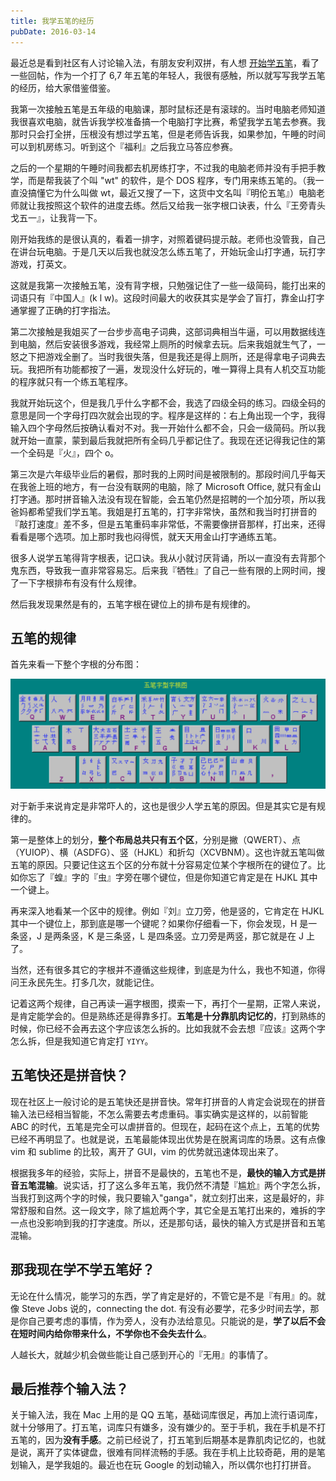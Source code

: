 ```yaml
---
title: 我学五笔的经历
pubDate: 2016-03-14
---
```

最近总是看到社区有人讨论输入法，有朋友安利双拼，有人想 [开始学五笔](https://v2ex.com/t/256251)，看了一些回帖，作为一个打了 6,7 年五笔的年轻人，我很有感触，所以就写写我学五笔的经历，给大家借鉴借鉴。

我第一次接触五笔是五年级的电脑课，那时鼠标还是有滚球的。当时电脑老师知道我很喜欢电脑，就告诉我学校准备搞一个电脑打字比赛，希望我学五笔去参赛。我那时只会打全拼，压根没有想过学五笔，但是老师告诉我，如果参加，午睡的时间可以到机房练习。听到这个『福利』之后我立马答应参赛。

之后的一个星期的午睡时间我都去机房练打字，不过我的电脑老师并没有手把手教学，而是帮我装了个叫 "wt" 的软件，是个 DOS 程序，专门用来练五笔的。（我一直没搞懂它为什么叫做 wt，最近又搜了一下，这货中文名叫『明伦五笔』）电脑老师就让我按照这个软件的进度去练。然后又给我一张字根口诀表，什么『王旁青头戈五一』，让我背一下。

刚开始我练的是很认真的，看着一排字，对照着键码提示敲。老师也没管我，自己在讲台玩电脑。于是几天以后我也就没怎么练五笔了，开始玩金山打字通，玩打字游戏，打英文。

这就是我第一次接触五笔，没有背字根，只勉强记住了一些一级简码，能打出来的词语只有『中国人』(k l w)。这段时间最大的收获其实是学会了盲打，靠金山打字通掌握了正确的打字指法。

第二次接触是我姐买了一台步步高电子词典，这部词典相当牛逼，可以用数据线连到电脑，然后安装很多游戏，我经常上厕所的时候拿去玩。后来我姐就生气了，一怒之下把游戏全删了。当时我很失落，但是我还是得上厕所，还是得拿电子词典去玩。我把所有功能都按了一遍，发现没什么好玩的，唯一算得上具有人机交互功能的程序就只有一个练五笔程序。

我就开始玩这个，但是我几乎什么字都不会，我选了四级全码的练习。四级全码的意思是同一个字母打四次就会出现的字。程序是这样的：右上角出现一个字，我得输入四个字母然后按确认看对不对。我一开始什么都不会，只会一级简码。所以我就开始一直蒙，蒙到最后我就把所有全码几乎都记住了。我现在还记得我记住的第一个全码是『火』，四个 o。

第三次是六年级毕业后的暑假，那时我的上网时间是被限制的。那段时间几乎每天在我爸上班的地方，有一台没有联网的电脑，除了 Microsoft Office, 就只有金山打字通。那时拼音输入法没有现在智能，会五笔仍然是招聘的一个加分项，所以我爸妈都希望我们学五笔。我姐是打五笔的，打字非常快，虽然和我当时打拼音的『敲打速度』差不多，但是五笔重码率非常低，不需要像拼音那样，打出来，还得看看是哪个选项。加上那时我也闷得慌，就天天用金山打字通练五笔。

很多人说学五笔得背字根表，记口诀。我从小就讨厌背诵，所以一直没有去背那个鬼东西，导致我一直非常容易忘。后来我『牺牲』了自己一些有限的上网时间，搜了一下字根排布有没有什么规律。

然后我发现果然是有的，五笔字根在键位上的排布是有规律的。

## 五笔的规律

首先来看一下整个字根的分布图：

![五笔字根分布图](../../../images/ro4XYZJP@2x.png)

对于新手来说肯定是非常吓人的，这也是很少人学五笔的原因。但是其实它是有规律的。

第一是整体上的划分，**整个布局总共只有五个区**，分别是撇（QWERT）、点（YUIOP）、横（ASDFG）、竖（HJKL）和折勾（XCVBNM）。这也许就五笔叫做五笔的原因。只要记住这五个区的分布就十分容易定位某个字根所在的键位了。比如你忘了『蝗』字的『虫』字旁在哪个键位，但是你知道它肯定是在 HJKL 其中一个键上。

再来深入地看某一个区中的规律。例如『刘』立刀旁，他是竖的，它肯定在 HJKL 其中一个键位上，那到底是哪一个键呢？如果你仔细看一下，你会发现，H 是一条竖，J 是两条竖，K 是三条竖，L 是四条竖。立刀旁是两竖，那它就是在 J 上了。

当然，还有很多其它的字根并不遵循这些规律，到底是为什么，我也不知道，你得问王永民先生。打多几次，就能记住。

记着这两个规律，自己再读一遍字根图，摸索一下，再打个一星期，正常人来说，是肯定能学会的。但是熟练还是得靠多打。**五笔是十分靠肌肉记忆的**，打到熟练的时候，你已经不会再去这个字应该怎么拆的。比如我就不会去想『应该』这两个字怎么拆，但是我知道它肯定打 `YIYY`。

## 五笔快还是拼音快？

现在社区上一般讨论的是五笔快还是拼音快。常年打拼音的人肯定会说现在的拼音输入法已经相当智能，不怎么需要去考虑重码。事实确实是这样的，以前智能 ABC 的时代，五笔是完全可以虐拼音的。但现在，起码在这个点上，五笔的优势已经不再明显了。也就是说，五笔最能体现出优势是在脱离词库的场景。这有点像 vim 和 sublime 的比较，离开了 GUI，vim 的优势就迅速体现出来了。

根据我多年的经验，实际上，拼音不是最快的，五笔也不是，**最快的输入方式是拼音五笔混输**。说实话，打了这么多年五笔，我仍然不清楚『尴尬』两个字怎么拆，当我打到这两个字的时候，我只要输入"ganga"，就立刻打出来，这是最好的，非常舒服和自然。这一段文字，除了尴尬两个字，其它全是五笔打出来的，难拆的字一点也没影响到我的打字速度。所以，还是那句话，最快的输入方式是拼音和五笔混输。

## 那我现在学不学五笔好？

无论在什么情况，能学习的东西，学了肯定是好的，不管它是不是『有用』的。就像 Steve Jobs 说的，connecting the dot. 有没有必要学，花多少时间去学，那是你自己要考虑的事情，作为旁人，没有办法给意见。只能说的是，**学了以后不会在短时间内给你带来什么，不学你也不会失去什么**。

人越长大，就越少机会做些能让自己感到开心的『无用』的事情了。

## 最后推荐个输入法？

关于输入法，我在 Mac 上用的是 QQ 五笔，基础词库很足，再加上流行语词库，就十分够用了。打五笔，词库只有嫌多，没有嫌少的。至于手机，我在手机是不打五笔的，因为**没有手感**。之前已经说了，打五笔到后期基本是靠肌肉记忆的，也就是说，离开了实体键盘，很难有同样流畅的手感。我在手机上比较奇葩，用的是笔划输入，是学我姐的。最近也在玩 Google 的划动输入，所以偶尔也打打拼音。
